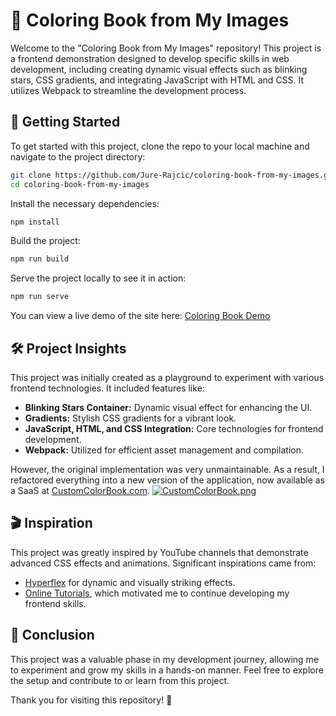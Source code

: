 # 🎨 Coloring Book from My Images

Welcome to the "Coloring Book from My Images" repository! This project is a frontend demonstration designed to develop specific skills in web development, including creating dynamic visual effects such as blinking stars, CSS gradients, and integrating JavaScript with HTML and CSS. It utilizes Webpack to streamline the development process.

## 🚀 Getting Started

To get started with this project, clone the repo to your local machine and navigate to the project directory:

```bash
git clone https://github.com/Jure-Rajcic/coloring-book-from-my-images.git
cd coloring-book-from-my-images 
```

Install the necessary dependencies:

```bash
npm install
```

Build the project:

```bash
npm run build
```

Serve the project locally to see it in action:

```bash
npm run serve
```

You can view a live demo of the site here:
[Coloring Book Demo](https://coloring-book-from-my-images.netlify.app/)

## 🛠️ Project Insights

This project was initially created as a playground to experiment with various frontend technologies. It included features like:
- **Blinking Stars Container:** Dynamic visual effect for enhancing the UI.
- **Gradients:** Stylish CSS gradients for a vibrant look.
- **JavaScript, HTML, and CSS Integration:** Core technologies for frontend development.
- **Webpack:** Utilized for efficient asset management and compilation.

However, the original implementation was very unmaintainable. As a result, I refactored everything into a new version of the application, now available as a SaaS at [CustomColorBook.com](https://customcolorbook.com).
[![CustomColorBook.png](https://i.postimg.cc/5NdYrdPd/Snimka-zaslona-2024-04-23-111718.png)](https://postimg.cc/jCcSW90Z)

## 🎬 Inspiration

This project was greatly inspired by YouTube channels that demonstrate advanced CSS effects and animations. Significant inspirations came from:
- [Hyperflex](https://www.youtube.com/watch?v=6TYkDy54q4E) for dynamic and visually striking effects.
- [Online Tutorials](https://www.youtube.com/@OnlineTutorialsYT), which motivated me to continue developing my frontend skills.


## 🌟 Conclusion

This project was a valuable phase in my development journey, allowing me to experiment and grow my skills in a hands-on manner. Feel free to explore the setup and contribute to or learn from this project.

Thank you for visiting this repository! 🙌
